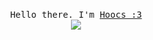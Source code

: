 
<p align="center">
  <br>
  <samp>Hello there. I'm <a href="https://github.com/Hoocs151">Hoocs :3</a>
  <br>
  <img src="https://media.giphy.com/media/xfmf0crAFHqfhu092I/giphy.gif"  />
</p>
